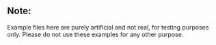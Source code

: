 ## Note:
Example files here are purely artificial and not real, for testing purposes only.
Please do not use these examples for any other purpose.

